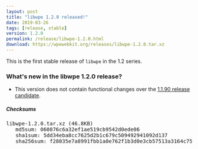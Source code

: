 ```yaml
---
layout: post
title: "libwpe 1.2.0 released!"
date: 2019-03-26
tags: [release, stable]
version: 1.2.0
permalink: /release/libwpe-1.2.0.html
download: https://wpewebkit.org/releases/libwpe-1.2.0.tar.xz
---
```


This is the first stable release of `libwpe` in the 1.2 series.

### What's new in the libwpe 1.2.0 release?

- This version does not contain functional changes over the
  [1.1.90 release candidate](/release/libwpe-1.1.90.html).

##### Checksums

<pre>
libwpe-1.2.0.tar.xz (46.8KB)
   md5sum: 060876c6a32ef1ae519cb9542d0ede06
   sha1sum: 5dd34eba8cc7625d2b1c679c509492941092d137
   sha256sum: f28035e7a8991fbb1a0e762f1b3d0e3cb57513a3164c75c7dc3eb0c11d9149fc
</pre>

